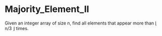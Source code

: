 # Majority_Element_II

Given an integer array of size n, find all elements that appear more than ⌊ n/3 ⌋ times.
